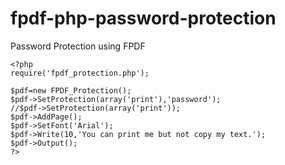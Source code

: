 # fpdf-php-password-protection
Password Protection using FPDF



    <?php
    require('fpdf_protection.php');
    
    $pdf=new FPDF_Protection();
    $pdf->SetProtection(array('print'),'password');
    //$pdf->SetProtection(array('print'));
    $pdf->AddPage();
    $pdf->SetFont('Arial');
    $pdf->Write(10,'You can print me but not copy my text.');
    $pdf->Output();
    ?>
    
    
    


